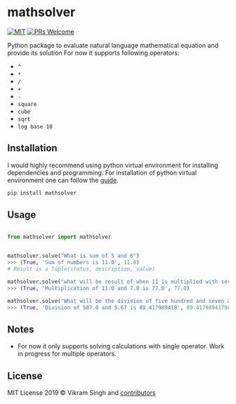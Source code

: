 # mathsolver

[![MIT][mit-image]][mit-url] [![PRs Welcome](https://img.shields.io/badge/PRs-welcome-brightgreen.svg?style=flat)](http://makeapullrequest.com)

Python package to evaluate natural language mathematical equation and provide its solution
For now it supports following operators:
- `^`      
- `*`      
- `/`      
- `+`      
- `-`      
- `square`
- `cube`   
- `sqrt`   
- `log base 10`     

## Installation

I would highly recommend using python virtual environment for installing dependencies and programming. For installation of python virtual environment one can follow the [guide](http://docs.python-guide.org/en/latest/dev/virtualenvs/).

```bash
pip install mathsolver
```

## Usage

```python

from mathsolver import mathsolver


mathsolver.solve("What is sum of 5 and 6")
>>> (True, 'Sum of numbers is 11.0', 11.0)
# Result is a Tuple(status, description, value)

mathsolver.solve("what will be result of when 11 is multiplied with seven")
>>> (True, 'Multiplication of 11.0 and 7.0 is 77.0', 77.0)

mathsolver.solve("What will be the division of five hundred and seven and five point six seven")
>>> (True, 'Division of 507.0 and 5.67 is 89.417989418', 89.41798941798942)

```

## Notes

- For now it only supports solving calculations with single operator. Work in progress for multiple operators.

## License

MIT License 2019 © Vikram Singh and [contributors](https://github.com/maverickjoy/mathsolver/graphs/contributors)

[mit-image]: https://img.shields.io/badge/license-MIT-blue.svg
[mit-url]: https://opensource.org/licenses/MIT
